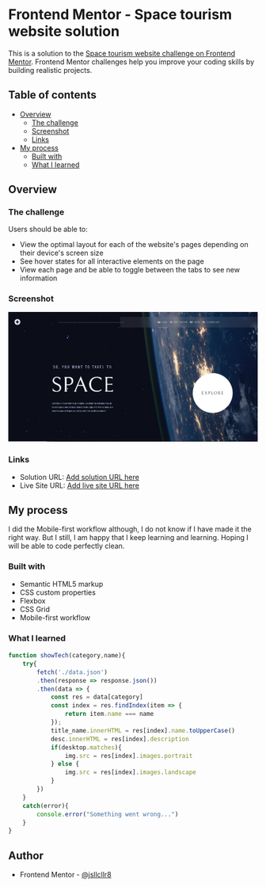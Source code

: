 # Frontend Mentor - Space tourism website solution

This is a solution to the [Space tourism website challenge on Frontend Mentor](https://www.frontendmentor.io/challenges/space-tourism-multipage-website-gRWj1URZ3). Frontend Mentor challenges help you improve your coding skills by building realistic projects. 

## Table of contents

- [Overview](#overview)
  - [The challenge](#the-challenge)
  - [Screenshot](#screenshot)
  - [Links](#links)
- [My process](#my-process)
  - [Built with](#built-with)
  - [What I learned](#what-i-learned)



## Overview

### The challenge

Users should be able to:

- View the optimal layout for each of the website's pages depending on their device's screen size
- See hover states for all interactive elements on the page
- View each page and be able to toggle between the tabs to see new information

### Screenshot

![](./starter-code/assets/screenshot.PNG)

### Links

- Solution URL: [Add solution URL here](https://your-solution-url.com)
- Live Site URL: [Add live site URL here](https://your-live-site-url.com)

## My process
I did the Mobile-first workflow although, I do not know if I have made it the right way. But I still, I am happy that I keep learning and learning. Hoping I will be able to code perfectly clean.

### Built with

- Semantic HTML5 markup
- CSS custom properties
- Flexbox
- CSS Grid
- Mobile-first workflow


### What I learned

```js
function showTech(category,name){
    try{
        fetch('./data.json')
        .then(response => response.json())
        .then(data => {
            const res = data[category]
            const index = res.findIndex(item => {
                return item.name === name
            });
            title_name.innerHTML = res[index].name.toUpperCase()
            desc.innerHTML = res[index].description
            if(desktop.matches){
                img.src = res[index].images.portrait
            } else {
                img.src = res[index].images.landscape
            }
        })
    }
    catch(error){
        console.error("Something went wrong...")
    }
}
```

## Author

- Frontend Mentor - [@jsllcllr8](https://www.frontendmentor.io/profile/jsllcllr8)
